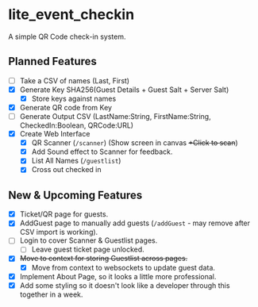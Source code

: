 # lite_event_checkin

A simple QR Code check-in system.

## Planned Features

- [ ] Take a CSV of names (Last, First)
- [x] Generate Key SHA256(Guest Details + Guest Salt + Server Salt)
  - [x] Store keys against names
- [x] Generate QR code from Key
- [ ] Generate Output CSV (LastName:String, FirstName:String, CheckedIn:Boolean, QRCode:URL)
- [x] Create Web Interface
  - [x] QR Scanner (`/scanner`) (Show screen in canvas <del> +Click to scan</del>)
  - [x] Add Sound effect to Scanner for feedback.
  - [x] List All Names (`/guestlist`)
  - [x] Cross out checked in

## New & Upcoming Features

- [x] Ticket/QR page for guests.
- [x] AddGuest page to manually add guests (`/addGuest` - may remove after CSV import is working).
- [ ] Login to cover Scanner & Guestlist pages.
  - [ ] Leave guest ticket page unlocked.
- [x] <del>Move to context for storing Guestlist across pages.</del>
  - [x] Move from context to websockets to update guest data.
- [x] Implement About Page, so it looks a little more professional.
- [x] Add some styling so it doesn't look like a developer through this together in a week.
